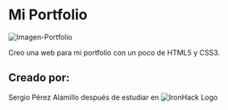 # Mi Portfolio
![Imagen-Portfolio](https://tradortizblog.files.wordpress.com/2017/09/comstage-mit-etf-portfolio.jpg)


Creo una web para mi  portfolio con un poco de HTML5 y CSS3.
## Creado por: 

Sergio Pérez Alamillo  después de estudiar en ![IronHack Logo](https://s3-eu-west-1.amazonaws.com/ih-materials/uploads/upload_d5c5793015fec3be28a63c4fa3dd4d55.png)


